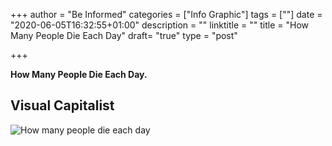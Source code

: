 +++
author = "Be Informed"
categories = ["Info Graphic"]
tags = [""]
date = "2020-06-05T16:32:55+01:00"
description = ""
linktitle = ""
title = "How Many People Die Each Day"
draft= "true"
type = "post"

+++

**How Many People Die Each Day.**

## Visual Capitalist

![How many people die each day](../ims/HowManyPeopleDieEachDay.jpg)
